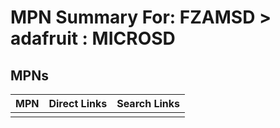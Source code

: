 



# MPN Summary For: FZAMSD > adafruit : MICROSD

## MPNs
  

|MPN|Direct Links|Search Links|
| :--- | :--- | :--- |
||||
